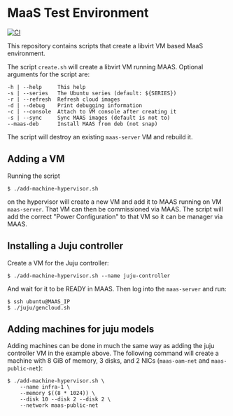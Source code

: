 # MaaS Test Environment

[![CI](https://github.com/nicolasbock/maas-test-environment/actions/workflows/CI.yaml/badge.svg)](https://github.com/nicolasbock/maas-test-environment/actions/workflows/CI.yaml)

This repository contains scripts that create a libvirt VM based MaaS
environment.

The script `create.sh` will create a libvirt VM running MAAS. Optional
arguments for the script are:

```
-h | --help     This help
-s | --series   The Ubuntu series (default: ${SERIES})
-r | --refresh  Refresh cloud images
-d | --debug    Print debugging information
-c | --console  Attach to VM console after creating it
-s | --sync     Sync MAAS images (default is not to)
--maas-deb      Install MAAS from deb (not snap)
```

The script will destroy an existing `maas-server` VM and rebuild it.

## Adding a VM

Running the script

```shell
$ ./add-machine-hypervisor.sh
```

on the hypervisor will create a new VM and add it to MAAS running on
VM `maas-server`. That VM can then be commissioned via MAAS. The
script will add the correct "Power Configuration" to that VM so it can
be manager via MAAS.

## Installing a Juju controller

Create a VM for the Juju controller:

```shell
$ ./add-machine-hypervisor.sh --name juju-controller
```

And wait for it to be READY in MAAS. Then log into the `maas-server`
and run:

```shell
$ ssh ubuntu@MAAS_IP
$ ./juju/gencloud.sh
```

## Adding machines for juju models

Adding machines can be done in much the same way as adding the juju
controller VM in the example above. The following command will create
a machine with 8 GiB of memory, 3 disks, and 2 NICs (`maas-oam-net`
and `maas-public-net`):

```shell
$ ./add-machine-hypervisor.sh \
    --name infra-1 \
    --memory $((8 * 1024)) \
    --disk 10 --disk 2 --disk 2 \
    --network maas-public-net
```

